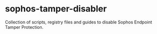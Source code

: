 # sophos-tamper-disabler
Collection of scripts, registry files and guides to disable Sophos Endpoint Tamper Protection.  
